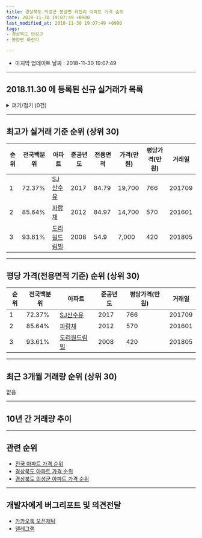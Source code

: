 ```yaml
---
title: 경상북도 의성군 봉양면 화전리 아파트 가격 순위
date: 2018-11-30 19:07:49 +0900
last_modified_at: 2018-11-30 19:07:49 +0900
tags:
- 경상북도 의성군
- 봉양면 화전리

---
```


* 마지막 업데이트 날짜 : 2018-11-30 19:07:49

---

## 2018.11.30 에 등록된 신규 실거래가 목록

<details>
<summary>펴기/접기 (0건)</summary>
<div markdown="1">

|아파트|전국백분위|준공년도|전용면적|가격(만원)|평당가격(만원)|거래일|
|---|---|---|---|---|---|---|
|없음|||||||


</div>
</details>

---

## 최고가 실거래 기준 순위 (상위 30)


|순위|전국백분위|아파트|준공년도|전용면적|가격(만원)|평당가격(만원)|거래일|
|---|---|---|---|---|---|---|---|
|1|72.37%|[SJ산수유](https://search.naver.com/search.naver?query=%EA%B2%BD%EC%83%81%EB%B6%81%EB%8F%84+%EC%9D%98%EC%84%B1%EA%B5%B0+%EB%B4%89%EC%96%91%EB%A9%B4+%ED%99%94%EC%A0%84%EB%A6%AC+SJ%EC%82%B0%EC%88%98%EC%9C%A0)|2017|84.79|19,700|766|201709|
|2|85.64%|[파랑채](https://search.naver.com/search.naver?query=%EA%B2%BD%EC%83%81%EB%B6%81%EB%8F%84+%EC%9D%98%EC%84%B1%EA%B5%B0+%EB%B4%89%EC%96%91%EB%A9%B4+%ED%99%94%EC%A0%84%EB%A6%AC+%ED%8C%8C%EB%9E%91%EC%B1%84)|2012|84.97|14,700|570|201601|
|3|93.61%|[도리원드림빌](https://search.naver.com/search.naver?query=%EA%B2%BD%EC%83%81%EB%B6%81%EB%8F%84+%EC%9D%98%EC%84%B1%EA%B5%B0+%EB%B4%89%EC%96%91%EB%A9%B4+%ED%99%94%EC%A0%84%EB%A6%AC+%EB%8F%84%EB%A6%AC%EC%9B%90%EB%93%9C%EB%A6%BC%EB%B9%8C)|2008|54.9|7,000|420|201805|


---

## 평당 가격(전용면적 기준) 순위 (상위 30)


|순위|전국백분위|아파트|준공년도|평당가격(만원)|거래일|
|---|---|---|---|---|---|
|1|72.37%|[SJ산수유](https://search.naver.com/search.naver?query=%EA%B2%BD%EC%83%81%EB%B6%81%EB%8F%84+%EC%9D%98%EC%84%B1%EA%B5%B0+%EB%B4%89%EC%96%91%EB%A9%B4+%ED%99%94%EC%A0%84%EB%A6%AC+SJ%EC%82%B0%EC%88%98%EC%9C%A0)|2017|766|201709|
|2|85.64%|[파랑채](https://search.naver.com/search.naver?query=%EA%B2%BD%EC%83%81%EB%B6%81%EB%8F%84+%EC%9D%98%EC%84%B1%EA%B5%B0+%EB%B4%89%EC%96%91%EB%A9%B4+%ED%99%94%EC%A0%84%EB%A6%AC+%ED%8C%8C%EB%9E%91%EC%B1%84)|2012|570|201601|
|3|93.61%|[도리원드림빌](https://search.naver.com/search.naver?query=%EA%B2%BD%EC%83%81%EB%B6%81%EB%8F%84+%EC%9D%98%EC%84%B1%EA%B5%B0+%EB%B4%89%EC%96%91%EB%A9%B4+%ED%99%94%EC%A0%84%EB%A6%AC+%EB%8F%84%EB%A6%AC%EC%9B%90%EB%93%9C%EB%A6%BC%EB%B9%8C)|2008|420|201805|


---

## 최근 3개월 거래량 순위 (상위 30)

없음

---

## 10년 간 거래량 추이


<div style="width:100%;">
    <canvas id="deal_progress" height="250"></canvas>
</div>

<script>
new Chart(document.getElementById("deal_progress"), {
    type: 'line',
    data: {
        labels: ['200811','200812','200901','200902','200903','200904','200905','200906','200907','200908','200909','200910','200911','200912','201001','201002','201003','201004','201005','201006','201007','201008','201009','201010','201011','201012','201101','201102','201103','201104','201105','201106','201107','201108','201109','201110','201111','201112','201201','201202','201203','201204','201205','201206','201207','201208','201209','201210','201211','201212','201301','201302','201303','201304','201305','201306','201307','201308','201309','201310','201311','201312','201401','201402','201403','201404','201405','201406','201407','201408','201409','201410','201411','201412','201501','201502','201503','201504','201505','201506','201507','201508','201509','201510','201511','201512','201601','201602','201603','201604','201605','201606','201607','201608','201609','201610','201611','201612','201701','201702','201703','201704','201705','201706','201707','201708','201709','201710','201711','201712','201801','201802','201803','201804','201805','201806','201807','201808','201809','201810','201811'],
        datasets: [{
            label: '실거래 수',
            pointRadius: 1,
            data: [0, 1, 0, 0, 0, 1, 0, 0, 0, 0, 0, 2, 1, 1, 0, 0, 0, 0, 0, 1, 0, 0, 0, 0, 0, 0, 0, 0, 0, 0, 0, 0, 0, 0, 0, 0, 0, 0, 0, 0, 2, 0, 0, 0, 0, 0, 0, 1, 0, 1, 1, 0, 4, 0, 0, 0, 0, 2, 0, 1, 1, 0, 0, 1, 1, 0, 0, 0, 0, 1, 0, 1, 0, 0, 0, 4, 3, 2, 1, 1, 0, 0, 1, 1, 0, 0, 1, 0, 0, 0, 0, 0, 1, 0, 0, 1, 0, 0, 0, 0, 0, 0, 0, 0, 0, 0, 2, 1, 0, 0, 0, 0, 2, 2, 1, 3, 2, 0, 0, 0, 0],
            borderColor: "rgba(255, 201, 14, 1)",
            backgroundColor: "rgba(255, 201, 14, 0.5)",
            fill: true,
        }]
    },
    options: {
        responsive: true,
        title: {
            display: true,
            text: '10년간 거래량 추이'
        },
        tooltips: {
            mode: 'index',
            intersect: false,
        },
        hover: {
            mode: 'nearest',
            intersect: true
        },
        scales: {
            xAxes: [{
                display: true,
                scaleLabel: {
                    display: true,
                    labelString: '년/월'
                }
            }],
            yAxes: [{
                display: true,
                ticks: {
                    suggestedMin: 0,
                },
                scaleLabel: {
                    display: true,
                    labelString: '실거래 수'
                }
            }]
        }
    }
});

</script>


---

## 관련 순위

- [전국 아파트 가격 순위](https://inasie.github.io/apt-ranking/전국)
- [경상북도 아파트 가격 순위](https://inasie.github.io/apt-ranking/경상북도)
- [경상북도 의성군 아파트 가격 순위](https://inasie.github.io/apt-ranking/경상북도-의성군)


---

## 개발자에게 버그리포트 및 의견전달

- [카카오톡 오픈채팅](https://open.kakao.com/o/gLJUAP4)
- [텔레그램](https://t.me/inasie)

